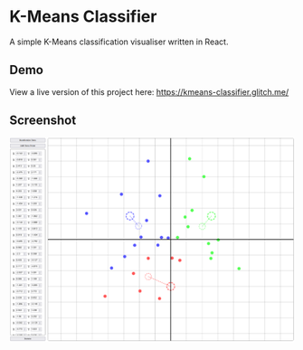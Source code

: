 # K-Means Classifier
A simple K-Means classification visualiser written in React.

## Demo
View a live version of this project here:
https://kmeans-classifier.glitch.me/

## Screenshot
![KMeansClassifier](https://raw.githubusercontent.com/BenJilks/K-Means-Classifier/master/screenshots/v1.png)

